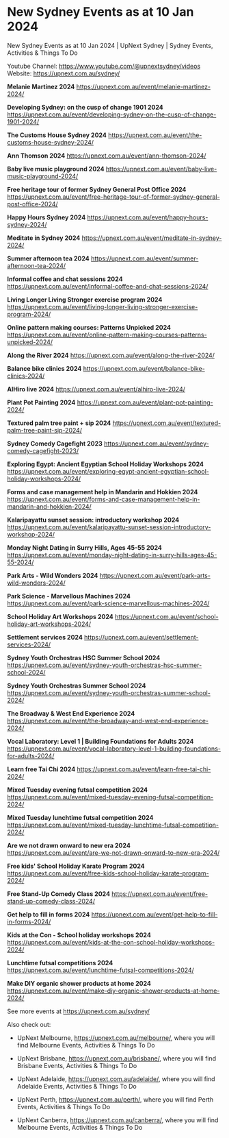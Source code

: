 # New Sydney Events as at 10 Jan 2024
New Sydney Events as at 10 Jan 2024 | UpNext Sydney | Sydney Events, Activities &amp; Things To Do

Youtube Channel: https://www.youtube.com/@upnextsydney/videos 
Website: https://upnext.com.au/sydney/


**Melanie Martinez 2024**
 https://upnext.com.au/event/melanie-martinez-2024/

**Developing Sydney: on the cusp of change 1901 2024**
 https://upnext.com.au/event/developing-sydney-on-the-cusp-of-change-1901-2024/

**The Customs House Sydney 2024**
 https://upnext.com.au/event/the-customs-house-sydney-2024/

**Ann Thomson 2024**
 https://upnext.com.au/event/ann-thomson-2024/

**Baby live music playground 2024**
 https://upnext.com.au/event/baby-live-music-playground-2024/

**Free heritage tour of former Sydney General Post Office 2024**
 https://upnext.com.au/event/free-heritage-tour-of-former-sydney-general-post-office-2024/

**Happy Hours Sydney 2024**
 https://upnext.com.au/event/happy-hours-sydney-2024/

**Meditate in Sydney 2024**
 https://upnext.com.au/event/meditate-in-sydney-2024/

**Summer afternoon tea 2024**
 https://upnext.com.au/event/summer-afternoon-tea-2024/

**Informal coffee and chat sessions 2024**
 https://upnext.com.au/event/informal-coffee-and-chat-sessions-2024/

**Living Longer Living Stronger exercise program 2024**
 https://upnext.com.au/event/living-longer-living-stronger-exercise-program-2024/

**Online pattern making courses: Patterns Unpicked 2024**
 https://upnext.com.au/event/online-pattern-making-courses-patterns-unpicked-2024/

**Along the River 2024**
 https://upnext.com.au/event/along-the-river-2024/

**Balance bike clinics 2024**
 https://upnext.com.au/event/balance-bike-clinics-2024/

**AlHiro live 2024**
 https://upnext.com.au/event/alhiro-live-2024/

**Plant Pot Painting 2024**
 https://upnext.com.au/event/plant-pot-painting-2024/

**Textured palm tree paint + sip 2024**
 https://upnext.com.au/event/textured-palm-tree-paint-sip-2024/

**Sydney Comedy Cagefight 2023**
 https://upnext.com.au/event/sydney-comedy-cagefight-2023/

**Exploring Egypt: Ancient Egyptian School Holiday Workshops 2024**
 https://upnext.com.au/event/exploring-egypt-ancient-egyptian-school-holiday-workshops-2024/

**Forms and case management help in Mandarin and Hokkien 2024**
 https://upnext.com.au/event/forms-and-case-management-help-in-mandarin-and-hokkien-2024/

**Kalaripayattu sunset session: introductory workshop 2024**
 https://upnext.com.au/event/kalaripayattu-sunset-session-introductory-workshop-2024/

**Monday Night Dating in Surry Hills, Ages 45-55 2024**
 https://upnext.com.au/event/monday-night-dating-in-surry-hills-ages-45-55-2024/

**Park Arts - Wild Wonders 2024**
 https://upnext.com.au/event/park-arts-wild-wonders-2024/

**Park Science - Marvellous Machines 2024**
 https://upnext.com.au/event/park-science-marvellous-machines-2024/

**School Holiday Art Workshops 2024**
 https://upnext.com.au/event/school-holiday-art-workshops-2024/

**Settlement services 2024**
 https://upnext.com.au/event/settlement-services-2024/

**Sydney Youth Orchestras HSC Summer School 2024**
 https://upnext.com.au/event/sydney-youth-orchestras-hsc-summer-school-2024/

**Sydney Youth Orchestras Summer School 2024**
 https://upnext.com.au/event/sydney-youth-orchestras-summer-school-2024/

**The Broadway & West End Experience 2024**
 https://upnext.com.au/event/the-broadway-and-west-end-experience-2024/

**Vocal Laboratory: Level 1 | Building Foundations for Adults 2024**
 https://upnext.com.au/event/vocal-laboratory-level-1-building-foundations-for-adults-2024/

**Learn free Tai Chi 2024**
 https://upnext.com.au/event/learn-free-tai-chi-2024/

**Mixed Tuesday evening futsal competition 2024**
 https://upnext.com.au/event/mixed-tuesday-evening-futsal-competition-2024/

**Mixed Tuesday lunchtime futsal competition 2024**
 https://upnext.com.au/event/mixed-tuesday-lunchtime-futsal-competition-2024/

**Are we not drawn onward to new era 2024**
 https://upnext.com.au/event/are-we-not-drawn-onward-to-new-era-2024/

**Free kids' School Holiday Karate Program 2024**
 https://upnext.com.au/event/free-kids-school-holiday-karate-program-2024/

**Free Stand-Up Comedy Class 2024**
 https://upnext.com.au/event/free-stand-up-comedy-class-2024/

**Get help to fill in forms 2024**
 https://upnext.com.au/event/get-help-to-fill-in-forms-2024/

**Kids at the Con - School holiday workshops 2024**
 https://upnext.com.au/event/kids-at-the-con-school-holiday-workshops-2024/

**Lunchtime futsal competitions 2024**
 https://upnext.com.au/event/lunchtime-futsal-competitions-2024/

**Make DIY organic shower products at home 2024**
 https://upnext.com.au/event/make-diy-organic-shower-products-at-home-2024/



See more events at https://upnext.com.au/sydney/


Also check out:

* UpNext Melbourne, https://upnext.com.au/melbourne/, where you will find Melbourne Events, Activities & Things To Do

* UpNext Brisbane, https://upnext.com.au/brisbane/, where you will find Brisbane Events, Activities & Things To Do

* UpNext Adelaide, https://upnext.com.au/adelaide/, where you will find Adelaide Events, Activities & Things To Do

* UpNext Perth, https://upnext.com.au/perth/, where you will find Perth Events, Activities & Things To Do

* UpNext Canberra, https://upnext.com.au/canberra/, where you will find Melbourne Events, Activities & Things To Do